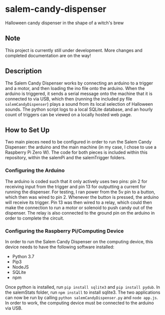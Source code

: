 # salem-candy-dispenser
Halloween candy dispenser in the shape of a witch's brew

## Note
This project is currently still under development.  More changes and completed documentation are on the way!

## Description
The Salem Candy Dispenser works by connecting an arduino to a trigger and a motor, and then loading the ino file onto the arduino.  When the arduino is triggered, it sends a serial message onto the machine that it is connected to via USB, which then (running the included py file `salemCandyDispenser`) plays a sound from its local selection of Halloween sounds.  The python script logs to a local SQLite database, and an hourly count of triggers can be viewed on a locally hosted web page.

## How to Set Up
Two main pieces need to be configured in order to run the Salem Candy Dispenser: the arduino and the main machine (in my case, I chose to use a Raspberry Pi Zero W).  The code for both pieces is included within this repository, within the salemPi and the salemTrigger folders.

### Configuring the Arduino
The arduino is coded such that it only actively uses two pins: pin 2 for receiving input from the trigger and pin 13 for outputting a current for running the dispenser.  For testing, I ran power from the 5v pin to a button, which then was wired to pin 2.  Whenever the button is pressed, the arduino will receive its trigger.  Pin 13 was then wired to a relay, which could then make the connection to run a motor or solenoid to push candy out of the dispenser.  The relay is also connected to the ground pin on the arduino in order to complete the circuit.

### Configuring the Raspberry Pi/Computing Device
In order to run the Salem Candy Dispenser on the computing device, this device needs to have the following software installed:
- Python 3.7
- Pip3
- NodeJS
- SQLite
- npm

Once python is installed, run `pip install sqlite3` and `pip install pydub`.  In the salemStats folder, run `npm install` to install sqlite3.  The two applications can now be run by calling `python salemCandyDispenser.py` and `node app.js`.  In order to work, the computing device must be connected to the arduino via USB.